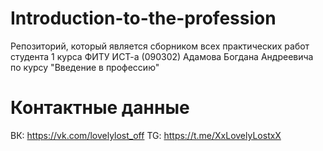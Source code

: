 # Introduction-to-the-profession
Репозиторий, который является сборником всех практических работ студента 1 курса ФИТУ ИСТ-а (090302) Адамова Богдана Андреевича по курсу "Введение в профессию"

# Контактные данные
ВК: https://vk.com/lovelylost_off
TG: https://t.me/XxLovelyLostxX

